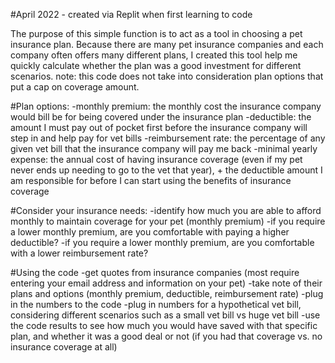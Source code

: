 #April 2022 - created via Replit when first learning to code 

The purpose of this simple function is to act as a tool in choosing a pet insurance plan. Because there are many pet insurance companies and each company often offers many different plans, I created this tool help me quickly calculate whether the plan was a good investment for different scenarios. note: this code does not take into consideration plan options that put a cap on coverage amount. 

#Plan options:
-monthly premium: the monthly cost the insurance company would bill be for being covered under the insurance plan 
-deductible: the amount I must pay out of pocket first before the insurance company will step in and help pay for vet bills 
-reimbursement rate: the percentage of any given vet bill that the insurance company will pay me back 
-minimal yearly expense: the annual cost of having insurance coverage (even if my pet never ends up needing to go to the vet that year), + the deductible amount I am responsible for before I can start using the benefits of insurance coverage 

#Consider your insurance needs:
-identify how much you are able to afford monthly to maintain coverage for your pet (monthly premium) 
-if you require a lower monthly premium, are you comfortable with paying a higher deductible? 
-if you require a lower monthly premium, are you comfortable with a lower reimbursement rate?

#Using the code 
-get quotes from insurance companies (most require entering your email address and information on your pet) 
-take note of their plans and options (monthly premium, deductible, reimbursement rate)
-plug in the numbers to the code 
-plug in numbers for a hypothetical vet bill, considering different scenarios such as a small vet bill vs huge vet bill
-use the code results to see how much you would have saved with that specific plan, and whether it was a good deal or not (if you had that coverage vs. no insurance coverage at all)

